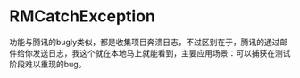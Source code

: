 # RMCatchException
功能与腾讯的bugly类似，都是收集项目奔溃日志，不过区别在于，腾讯的通过邮件给你发送日志，我这个就在本地马上就能看到，主要应用场景：可以捕获在测试阶段难以重现的bug。
